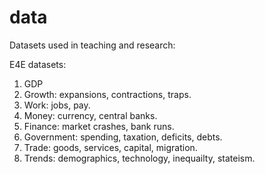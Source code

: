 # data

Datasets used in teaching and research:

E4E datasets:
1. GDP
2. Growth: expansions, contractions, traps.
3. Work: jobs, pay.
4. Money: currency, central banks.
5. Finance: market crashes, bank runs.
6. Government: spending, taxation, deficits, debts.
7. Trade: goods, services, capital, migration.
8. Trends: demographics, technology, inequailty, stateism. 
